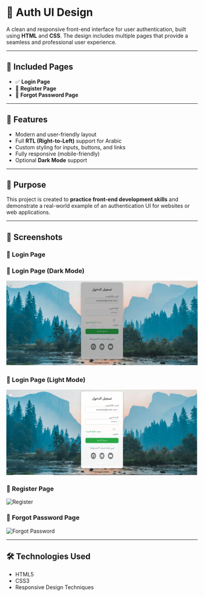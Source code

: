 # 🔐 Auth UI Design

A clean and responsive front-end interface for user authentication, built using **HTML** and **CSS**. The design includes multiple pages that provide a seamless and professional user experience.

---

## 📄 Included Pages

- ✅ **Login Page**
- 📝 **Register Page**
- 🔁 **Forgot Password Page**

---

## 🌟 Features

- Modern and user-friendly layout  
- Full **RTL (Right-to-Left)** support for Arabic  
- Custom styling for inputs, buttons, and links  
- Fully responsive (mobile-friendly)  
- Optional **Dark Mode** support  

---

## 🎯 Purpose

This project is created to **practice front-end development skills** and demonstrate a real-world example of an authentication UI for websites or web applications.

---

## 📸 Screenshots

### 🔹 Login Page
### 🔹 Login Page (Dark Mode)
![Login Dark](login-dark.png.png)

### 🔹 Login Page (Light Mode)
![Login Light](login-light.png.png)

### 🔹 Register Page
![Register](create-account.png)

### 🔹 Forgot Password Page
![Forgot Password](reset-password.png)

---

## 🛠️ Technologies Used

- HTML5  
- CSS3  
- Responsive Design Techniques  

